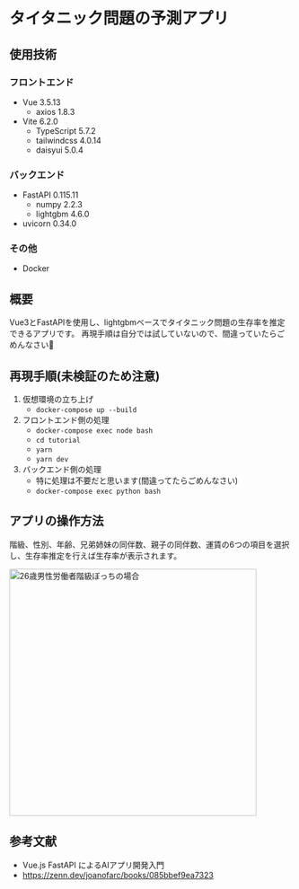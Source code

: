 # タイタニック問題の予測アプリ

## 使用技術
### フロントエンド
- Vue 3.5.13
    - axios 1.8.3
- Vite 6.2.0
    - TypeScript 5.7.2
    - tailwindcss 4.0.14
    - daisyui 5.0.4

### バックエンド
- FastAPI 0.115.11
    - numpy 2.2.3
    - lightgbm 4.6.0
- uvicorn 0.34.0

### その他
- Docker

## 概要
Vue3とFastAPIを使用し、lightgbmベースでタイタニック問題の生存率を推定できるアプリです。
再現手順は自分では試していないので、間違っていたらごめんなさい🙏

## 再現手順(未検証のため注意)
1. 仮想環境の立ち上げ
    -  `docker-compose up --build`
2. フロントエンド側の処理
    -  `docker-compose exec node bash`
    -  `cd tutorial`
    -  `yarn`
    -  `yarn dev`
3. バックエンド側の処理
    - 特に処理は不要だと思います(間違ってたらごめんなさい)
    -  `docker-compose exec python bash`

## アプリの操作方法
階級、性別、年齢、兄弟姉妹の同伴数、親子の同伴数、運賃の6つの項目を選択し、生存率推定を行えば生存率が表示されます。

<img width="440" alt="26歳男性労働者階級ぼっちの場合" src="https://github.com/user-attachments/assets/5048b4e9-9749-4dff-87a8-36feba19e096" />


## 参考文献
- Vue.js FastAPI によるAIアプリ開発入門
- https://zenn.dev/joanofarc/books/085bbef9ea7323
